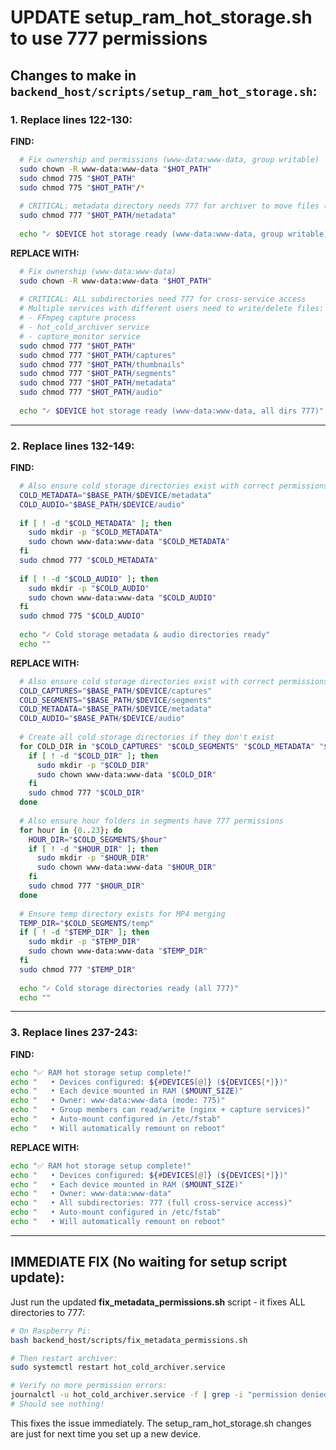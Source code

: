 # UPDATE setup_ram_hot_storage.sh to use 777 permissions

## Changes to make in `backend_host/scripts/setup_ram_hot_storage.sh`:

### 1. Replace lines 122-130:

**FIND:**
```bash
  # Fix ownership and permissions (www-data:www-data, group writable)
  sudo chown -R www-data:www-data "$HOT_PATH"
  sudo chmod 775 "$HOT_PATH"
  sudo chmod 775 "$HOT_PATH"/*
  
  # CRITICAL: metadata directory needs 777 for archiver to move files (different user)
  sudo chmod 777 "$HOT_PATH/metadata"
  
  echo "✓ $DEVICE hot storage ready (www-data:www-data, group writable)"
```

**REPLACE WITH:**
```bash
  # Fix ownership (www-data:www-data)
  sudo chown -R www-data:www-data "$HOT_PATH"
  
  # CRITICAL: ALL subdirectories need 777 for cross-service access
  # Multiple services with different users need to write/delete files:
  # - FFmpeg capture process
  # - hot_cold_archiver service
  # - capture_monitor service
  sudo chmod 777 "$HOT_PATH"
  sudo chmod 777 "$HOT_PATH/captures"
  sudo chmod 777 "$HOT_PATH/thumbnails"
  sudo chmod 777 "$HOT_PATH/segments"
  sudo chmod 777 "$HOT_PATH/metadata"
  sudo chmod 777 "$HOT_PATH/audio"
  
  echo "✓ $DEVICE hot storage ready (www-data:www-data, all dirs 777)"
```

---

### 2. Replace lines 132-149:

**FIND:**
```bash
  # Also ensure cold storage directories exist with correct permissions
  COLD_METADATA="$BASE_PATH/$DEVICE/metadata"
  COLD_AUDIO="$BASE_PATH/$DEVICE/audio"
  
  if [ ! -d "$COLD_METADATA" ]; then
    sudo mkdir -p "$COLD_METADATA"
    sudo chown www-data:www-data "$COLD_METADATA"
  fi
  sudo chmod 777 "$COLD_METADATA"
  
  if [ ! -d "$COLD_AUDIO" ]; then
    sudo mkdir -p "$COLD_AUDIO"
    sudo chown www-data:www-data "$COLD_AUDIO"
  fi
  sudo chmod 775 "$COLD_AUDIO"
  
  echo "✓ Cold storage metadata & audio directories ready"
  echo ""
```

**REPLACE WITH:**
```bash
  # Also ensure cold storage directories exist with correct permissions (777 for cross-service access)
  COLD_CAPTURES="$BASE_PATH/$DEVICE/captures"
  COLD_SEGMENTS="$BASE_PATH/$DEVICE/segments"
  COLD_METADATA="$BASE_PATH/$DEVICE/metadata"
  COLD_AUDIO="$BASE_PATH/$DEVICE/audio"
  
  # Create all cold storage directories if they don't exist
  for COLD_DIR in "$COLD_CAPTURES" "$COLD_SEGMENTS" "$COLD_METADATA" "$COLD_AUDIO"; do
    if [ ! -d "$COLD_DIR" ]; then
      sudo mkdir -p "$COLD_DIR"
      sudo chown www-data:www-data "$COLD_DIR"
    fi
    sudo chmod 777 "$COLD_DIR"
  done
  
  # Also ensure hour folders in segments have 777 permissions
  for hour in {0..23}; do
    HOUR_DIR="$COLD_SEGMENTS/$hour"
    if [ ! -d "$HOUR_DIR" ]; then
      sudo mkdir -p "$HOUR_DIR"
      sudo chown www-data:www-data "$HOUR_DIR"
    fi
    sudo chmod 777 "$HOUR_DIR"
  done
  
  # Ensure temp directory exists for MP4 merging
  TEMP_DIR="$COLD_SEGMENTS/temp"
  if [ ! -d "$TEMP_DIR" ]; then
    sudo mkdir -p "$TEMP_DIR"
    sudo chown www-data:www-data "$TEMP_DIR"
  fi
  sudo chmod 777 "$TEMP_DIR"
  
  echo "✓ Cold storage directories ready (all 777)"
  echo ""
```

---

### 3. Replace lines 237-243:

**FIND:**
```bash
echo "✅ RAM hot storage setup complete!"
echo "   • Devices configured: ${#DEVICES[@]} (${DEVICES[*]})"
echo "   • Each device mounted in RAM ($MOUNT_SIZE)"
echo "   • Owner: www-data:www-data (mode: 775)"
echo "   • Group members can read/write (nginx + capture services)"
echo "   • Auto-mount configured in /etc/fstab"
echo "   • Will automatically remount on reboot"
```

**REPLACE WITH:**
```bash
echo "✅ RAM hot storage setup complete!"
echo "   • Devices configured: ${#DEVICES[@]} (${DEVICES[*]})"
echo "   • Each device mounted in RAM ($MOUNT_SIZE)"
echo "   • Owner: www-data:www-data"
echo "   • All subdirectories: 777 (full cross-service access)"
echo "   • Auto-mount configured in /etc/fstab"
echo "   • Will automatically remount on reboot"
```

---

## IMMEDIATE FIX (No waiting for setup script update):

Just run the updated **fix_metadata_permissions.sh** script - it fixes ALL directories to 777:

```bash
# On Raspberry Pi:
bash backend_host/scripts/fix_metadata_permissions.sh

# Then restart archiver:
sudo systemctl restart hot_cold_archiver.service

# Verify no more permission errors:
journalctl -u hot_cold_archiver.service -f | grep -i "permission denied"
# Should see nothing!
```

This fixes the issue immediately. The setup_ram_hot_storage.sh changes are just for next time you set up a new device.


